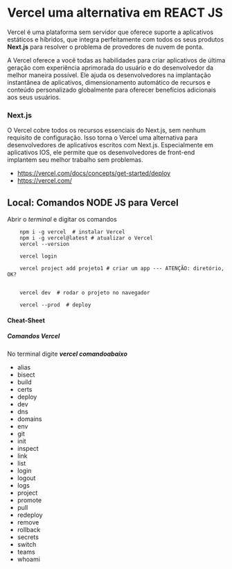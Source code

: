 # Vercel uma alternativa em REACT JS

Vercel é uma plataforma sem servidor que oferece suporte a aplicativos estáticos e híbridos, que integra perfeitamente com todos os seus produtos **Next.js** para 
resolver o problema de provedores de nuvem de ponta.

A Vercel oferece a você todas as habilidades para criar aplicativos de última geração com experiência aprimorada do usuário e do desenvolvedor da 
melhor maneira possível. Ele ajuda os desenvolvedores na implantação instantânea de aplicativos, dimensionamento automático de recursos e conteúdo 
personalizado globalmente para oferecer benefícios adicionais aos seus usuários.

### Next.js
O Vercel cobre todos os recursos essenciais do Next.js, sem nenhum requisito de configuração. Isso torna o Vercel uma alternativa para 
desenvolvedores de aplicativos escritos com Next.js. Especialmente em aplicativos IOS, ele permite que os desenvolvedores de front-end implantem seu melhor trabalho sem problemas.

* <https://vercel.com/docs/concepts/get-started/deploy>
* <https://vercel.com/>


## Local: Comandos NODE JS para Vercel

Abrir o *terminal* e digitar os comandos

        npm i -g vercel  # instalar Vercel
        npm i -g vercel@latest # atualizar o Vercel
        vercel --version 
        
        vercel login
        
        vercel project add projeto1 # criar um app --- ATENÇÃO: diretório, OK?
        
     
        vercel dev  # rodar o projeto no navegador
        
        vercel --prod  # deploy 

        
  
#### Cheat-Sheet
  
##### Comandos Vercel
 
No terminal digite ***vercel comandoabaixo*** 
 
- alias
- bisect
- build
- certs
- deploy
- dev
- dns
- domains
- env
- git
- init
- inspect
- link
- list
- login
- logout
- logs
- project
- promote
- pull
- redeploy
- remove
- rollback
- secrets
- switch
- teams
- whoami
